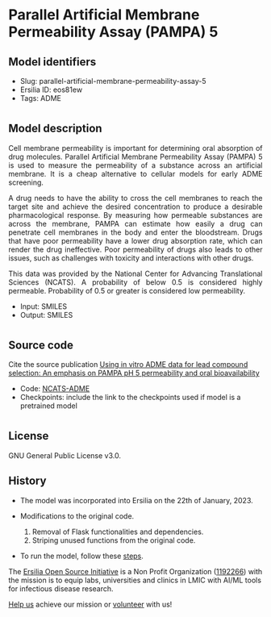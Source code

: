 # **Parallel Artificial Membrane Permeability Assay (PAMPA) 5**

## **Model identifiers**
- Slug: parallel-artificial-membrane-permeability-assay-5
- Ersilia ID: eos81ew
- Tags: ADME
#
## **Model description**
<p align="justify">
Cell membrane permeability is important for determining oral absorption of drug molecules. Parallel Artificial Membrane Permeability Assay (PAMPA) 5 is used to measure the permeability of a substance across an artificial membrane. It is a cheap alternative to cellular models for early ADME screening.
</p>
<p align="justify">
A drug needs to have the ability to cross the cell membranes to reach the target site and achieve the desired concentration to produce a desirable pharmacological response. By measuring how permeable substances are across the membrane, PAMPA can estimate how easily a drug can penetrate cell membranes in the body and enter the bloodstream.
Drugs that have poor permeability have a lower drug absorption rate, which can render the drug ineffective. Poor permeability of drugs also leads to other issues, such as challenges with toxicity and interactions with other drugs.
</p>

<p align="justify">
This data was provided by the National Center for Advancing Translational Sciences (NCATS). A probability of below 0.5 is considered highly permeable. Probability of 0.5 or greater is considered low permeability. 
</p>

- Input: SMILES
- Output: SMILES
#
## **Source code**

Cite the source publication
[Using in vitro ADME data for lead compound selection: An emphasis on PAMPA pH 5 permeability and oral bioavailability](https://www.sciencedirect.com/science/article/pii/S0968089621005964)

- Code: [NCATS-ADME](https://github.com/ncats/ncats-adme.git)
- Checkpoints: include the link to the checkpoints used if model is a pretrained model
#
## **License**
GNU General Public License v3.0.

## **History**
- The model was incorporated into Ersilia on the 22th of January, 2023.
- Modifications to the original code.
    1. Removal of Flask functionalities and dependencies.
    2. Striping unused functions from the original code.

- To run the model, follow these [steps](model/README.md).

The [Ersilia Open Source Initiative](https://ersilia.io) is a Non Profit Organization ([1192266](https://register-of-charities.charitycommission.gov.uk/charity-search/-/charity-details/5170657/full-print)) with the mission is to equip labs, universities and clinics in LMIC with AI/ML tools for infectious disease research.

[Help us](https://www.ersilia.io/donate) achieve our mission or [volunteer](https://www.ersilia.io/volunteer) with us!
